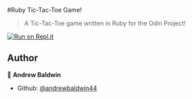 #Ruby Tic-Tac-Toe Game!
>A Tic-Tac-Toe game written in Ruby for the Odin Project!

[![Run on Repl.it](https://repl.it/badge/github/andrewbaldwin44/Tic_Tac_Toe)](https://repl.it/github/andrewbaldwin44/Tic_Tac_Toe)

## Author

👤 **Andrew Baldwin**

- Github: [@andrewbaldwin44](https://github.com/andrewbaldwin44)
